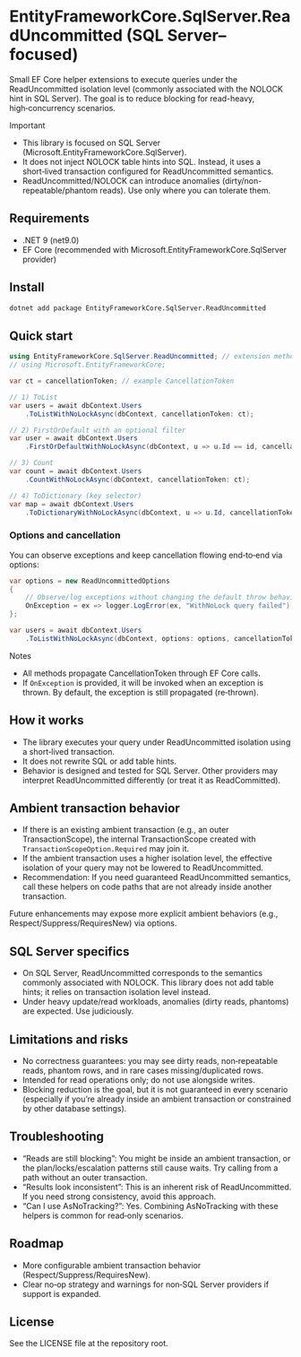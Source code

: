 ﻿# EntityFrameworkCore.SqlServer.ReadUncommitted (SQL Server–focused)

Small EF Core helper extensions to execute queries under the ReadUncommitted isolation level (commonly associated with the NOLOCK hint in SQL Server). The goal is to reduce blocking for read-heavy, high‑concurrency scenarios.

Important
- This library is focused on SQL Server (Microsoft.EntityFrameworkCore.SqlServer).
- It does not inject NOLOCK table hints into SQL. Instead, it uses a short‑lived transaction configured for ReadUncommitted semantics.
- ReadUncommitted/NOLOCK can introduce anomalies (dirty/non-repeatable/phantom reads). Use only where you can tolerate them.

## Requirements

- .NET 9 (net9.0)
- EF Core (recommended with Microsoft.EntityFrameworkCore.SqlServer provider)

## Install

```bash
dotnet add package EntityFrameworkCore.SqlServer.ReadUncommitted
```

## Quick start

```csharp
using EntityFrameworkCore.SqlServer.ReadUncommitted; // extension methods
// using Microsoft.EntityFrameworkCore;

var ct = cancellationToken; // example CancellationToken

// 1) ToList
var users = await dbContext.Users
    .ToListWithNoLockAsync(dbContext, cancellationToken: ct);

// 2) FirstOrDefault with an optional filter
var user = await dbContext.Users
    .FirstOrDefaultWithNoLockAsync(dbContext, u => u.Id == id, cancellationToken: ct);

// 3) Count
var count = await dbContext.Users
    .CountWithNoLockAsync(dbContext, cancellationToken: ct);

// 4) ToDictionary (key selector)
var map = await dbContext.Users
    .ToDictionaryWithNoLockAsync(dbContext, u => u.Id, cancellationToken: ct);
```

### Options and cancellation

You can observe exceptions and keep cancellation flowing end‑to‑end via options:

```csharp
var options = new ReadUncommittedOptions
{
    // Observe/log exceptions without changing the default throw behavior
    OnException = ex => logger.LogError(ex, "WithNoLock query failed")
};

var users = await dbContext.Users
    .ToListWithNoLockAsync(dbContext, options: options, cancellationToken: ct);
```

Notes
- All methods propagate CancellationToken through EF Core calls.
- If `OnException` is provided, it will be invoked when an exception is thrown. By default, the exception is still propagated (re‑thrown).

## How it works

- The library executes your query under ReadUncommitted isolation using a short‑lived transaction.
- It does not rewrite SQL or add table hints.
- Behavior is designed and tested for SQL Server. Other providers may interpret ReadUncommitted differently (or treat it as ReadCommitted).

## Ambient transaction behavior

- If there is an existing ambient transaction (e.g., an outer TransactionScope), the internal TransactionScope created with `TransactionScopeOption.Required` may join it.
- If the ambient transaction uses a higher isolation level, the effective isolation of your query may not be lowered to ReadUncommitted.
- Recommendation: If you need guaranteed ReadUncommitted semantics, call these helpers on code paths that are not already inside another transaction.

Future enhancements may expose more explicit ambient behaviors (e.g., Respect/Suppress/RequiresNew) via options.

## SQL Server specifics

- On SQL Server, ReadUncommitted corresponds to the semantics commonly associated with NOLOCK. This library does not add table hints; it relies on transaction isolation level instead.
- Under heavy update/read workloads, anomalies (dirty reads, phantoms) are expected. Use judiciously.

## Limitations and risks

- No correctness guarantees: you may see dirty reads, non‑repeatable reads, phantom rows, and in rare cases missing/duplicated rows.
- Intended for read operations only; do not use alongside writes.
- Blocking reduction is the goal, but it is not guaranteed in every scenario (especially if you’re already inside an ambient transaction or constrained by other database settings).

## Troubleshooting

- “Reads are still blocking”: You might be inside an ambient transaction, or the plan/locks/escalation patterns still cause waits. Try calling from a path without an outer transaction.
- “Results look inconsistent”: This is an inherent risk of ReadUncommitted. If you need strong consistency, avoid this approach.
- “Can I use AsNoTracking?”: Yes. Combining AsNoTracking with these helpers is common for read‑only scenarios.

## Roadmap

- More configurable ambient transaction behavior (Respect/Suppress/RequiresNew).
- Clear no‑op strategy and warnings for non‑SQL Server providers if support is expanded.

## License

See the LICENSE file at the repository root.